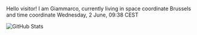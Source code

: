 Hello visitor! I am Giammarco, currently living in space coordinate Brussels and time coordinate Wednesday, 2 June, 09:38 CEST

![GitHub Stats](https://github-readme-stats.vercel.app/api?username=grcasanova)
